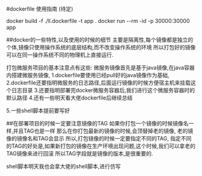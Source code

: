#dockerfile 使用指南 (待定)

docker build -f ./ll.dockerfile -t app .
docker run --rm  -id -p 30000:30000 app

##docker的一些特性,以及使用的时候的细节
主要是隔离性,每个镜像都是独立的个体,镜像只使用操作系统的底层结构,而不改变操作系统的环境
所以打包好的镜像可以在同一操作系统不同的物理机上直接运行.

打包微服务项目的基本注意点有这些:
微服务镜像首先是基于java镜像,在java容器内搭建微服务镜像,
1.dockerfile要使用已经pull好的java镜像作为基础,
2.dockerfile还要指明微服务的日志路径,后面运行镜像的时候方便宿主机来挂载这个日志目录
3.还要指明部署完docker微服务容器后,我们进行这个微服务容器时的默认路径
4.还有一些明天看大佬dockerfile后继续总结

5.一些shell脚本提前要写好

##在部署项目的时候一定要注意镜像的TAG
如果你打包一个镜像的时候镜像名一样,并且TAG也是一样
那么在你打包最新的镜像的时候,会顶替掉老的镜像,
老的镜像的镜像名和TAG会显示 <none> <none>
所以,打包镜像的时候一定要指定不同的TAG,
指定不同的TAG的好处是,如果新打包的镜像在生产环境出现问题,这个时候,我们可以拿老的TAG镜像来进行回滚
所以TAG字段就是镜像的版本,是很重要的.

shell脚本明天我也会拿大佬的shell脚本,进行仿写
 








